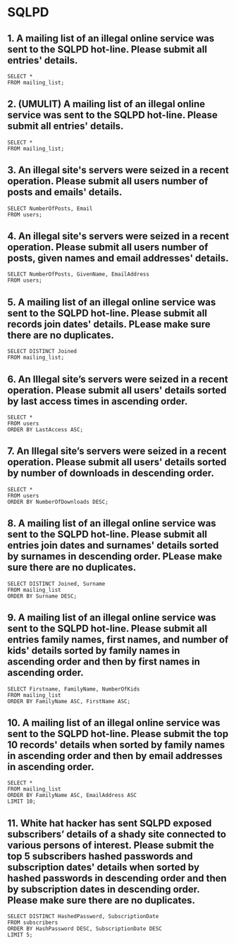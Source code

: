 # SQLPD

## 1. A mailing list of an illegal online service was sent to the SQLPD hot-line. Please submit all entries' details.
```
SELECT * 
FROM mailing_list;
```

## 2. (UMULIT) A mailing list of an illegal online service was sent to the SQLPD hot-line. Please submit all entries' details.
```
SELECT * 
FROM mailing_list;
```

## 3. An illegal site's servers were seized in a recent operation. Please submit all users number of posts and emails' details.
```
SELECT NumberOfPosts, Email 
FROM users;
```

## 4. An illegal site's servers were seized in a recent operation. Please submit all users number of posts, given names and email addresses' details.
```
SELECT NumberOfPosts, GivenName, EmailAddress 
FROM users;
```

## 5. A mailing list of an illegal online service was sent to the SQLPD hot-line. Please submit all records join dates' details. PLease make sure there are no duplicates.
```
SELECT DISTINCT Joined 
FROM mailing_list;
```

## 6. An Illegal site’s servers were seized in a recent operation. Please submit all users' details sorted by last access times in ascending order.
```
SELECT *
FROM users
ORDER BY LastAccess ASC;
```

## 7. An Illegal site’s servers were seized in a recent operation. Please submit all users' details sorted by number of downloads in descending order.
```
SELECT *
FROM users
ORDER BY NumberOfDownloads DESC;
```

## 8. A mailing list of an illegal online service was sent to the SQLPD hot-line. Please submit all entries join dates and surnames' details sorted by surnames in descending order. PLease make sure there are no duplicates.
```
SELECT DISTINCT Joined, Surname
FROM mailing_list
ORDER BY Surname DESC;
```

## 9. A mailing list of an illegal online service was sent to the SQLPD hot-line. Please submit all entries family names, first names, and number of kids' details sorted by family names in ascending order and then by first names in ascending order.
```
SELECT Firstname, FamilyName, NumberOfKids
FROM mailing_list
ORDER BY FamilyName ASC, FirstName ASC;
```

## 10. A mailing list of an illegal online service was sent to the SQLPD hot-line. Please submit the top 10 records' details when sorted by family names in ascending order and then by email addresses in ascending order.
```
SELECT *
FROM mailing_list
ORDER BY FamilyName ASC, EmailAddress ASC
LIMIT 10;
```

## 11. White hat hacker has sent SQLPD exposed subscribers’ details of a shady site connected to various persons of interest. Please submit the top 5 subscribers hashed passwords and subscription dates' details when sorted by hashed passwords in descending order and then by subscription dates in descending order. Please make sure there are no duplicates.
```
SELECT DISTINCT HashedPassword, SubscriptionDate
FROM subscribers
ORDER BY HashPassword DESC, SubscriptionDate DESC
LIMIT 5;
```
